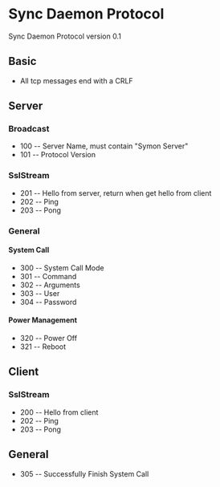 ﻿# Sync Daemon Protocol
Sync Daemon Protocol version 0.1

## Basic
* All tcp messages end with a CRLF

## Server
### Broadcast

* 100 -- Server Name, must contain "Symon Server"
* 101 -- Protocol Version

### SslStream

* 201 -- Hello from server, return when get hello from client
* 202 -- Ping
* 203 -- Pong

### General

#### System Call
* 300 -- System Call Mode
* 301 -- Command
* 302 -- Arguments
* 303 -- User
* 304 -- Password

#### Power Management
* 320 -- Power Off
* 321 -- Reboot
	
## Client
### SslStream

* 200 -- Hello from client
* 202 -- Ping
* 203 -- Pong

## General
* 305 -- Successfully Finish System Call
